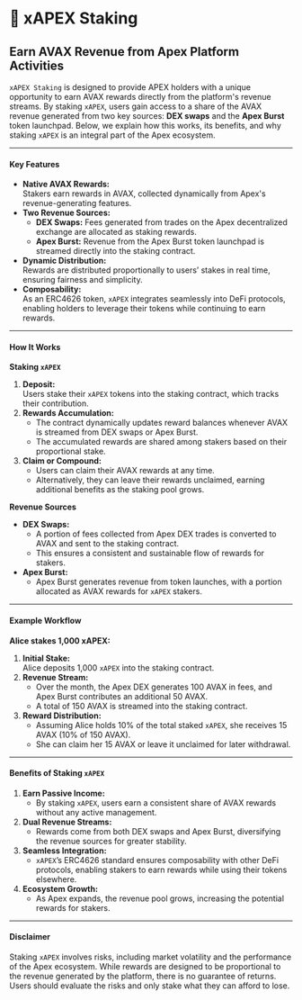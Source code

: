 # 🦈 xAPEX Staking

## **Earn AVAX Revenue from Apex Platform Activities**

`xAPEX Staking` is designed to provide APEX holders with a unique opportunity to earn AVAX rewards directly from the platform's revenue streams. By staking `xAPEX`, users gain access to a share of the AVAX revenue generated from two key sources: **DEX swaps** and the **Apex Burst** token launchpad. Below, we explain how this works, its benefits, and why staking `xAPEX` is an integral part of the Apex ecosystem.

***

#### **Key Features**

* **Native AVAX Rewards:**\
  Stakers earn rewards in AVAX, collected dynamically from Apex's revenue-generating features.
* **Two Revenue Sources:**
  * **DEX Swaps:** Fees generated from trades on the Apex decentralized exchange are allocated as staking rewards.
  * **Apex Burst:** Revenue from the Apex Burst token launchpad is streamed directly into the staking contract.
* **Dynamic Distribution:**\
  Rewards are distributed proportionally to users’ stakes in real time, ensuring fairness and simplicity.
* **Composability:**\
  As an ERC4626 token, `xAPEX` integrates seamlessly into DeFi protocols, enabling holders to leverage their tokens while continuing to earn rewards.

***

#### **How It Works**

**Staking `xAPEX`**

1. **Deposit:**\
   Users stake their `xAPEX` tokens into the staking contract, which tracks their contribution.
2. **Rewards Accumulation:**
   * The contract dynamically updates reward balances whenever AVAX is streamed from DEX swaps or Apex Burst.
   * The accumulated rewards are shared among stakers based on their proportional stake.
3. **Claim or Compound:**
   * Users can claim their AVAX rewards at any time.
   * Alternatively, they can leave their rewards unclaimed, earning additional benefits as the staking pool grows.

**Revenue Sources**

* **DEX Swaps:**
  * A portion of fees collected from Apex DEX trades is converted to AVAX and sent to the staking contract.
  * This ensures a consistent and sustainable flow of rewards for stakers.
* **Apex Burst:**
  * Apex Burst generates revenue from token launches, with a portion allocated as AVAX rewards for `xAPEX` stakers.

***

#### **Example Workflow**

**Alice stakes 1,000 xAPEX:**

1. **Initial Stake:**\
   Alice deposits 1,000 `xAPEX` into the staking contract.
2. **Revenue Stream:**
   * Over the month, the Apex DEX generates 100 AVAX in fees, and Apex Burst contributes an additional 50 AVAX.
   * A total of 150 AVAX is streamed into the staking contract.
3. **Reward Distribution:**
   * Assuming Alice holds 10% of the total staked `xAPEX`, she receives 15 AVAX (10% of 150 AVAX).
   * She can claim her 15 AVAX or leave it unclaimed for later withdrawal.

***

#### **Benefits of Staking `xAPEX`**

1. **Earn Passive Income:**
   * By staking `xAPEX`, users earn a consistent share of AVAX rewards without any active management.
2. **Dual Revenue Streams:**
   * Rewards come from both DEX swaps and Apex Burst, diversifying the revenue sources for greater stability.
3. **Seamless Integration:**
   * `xAPEX`’s ERC4626 standard ensures composability with other DeFi protocols, enabling stakers to earn rewards while using their tokens elsewhere.
4. **Ecosystem Growth:**
   * As Apex expands, the revenue pool grows, increasing the potential rewards for stakers.

***

#### **Disclaimer**

Staking `xAPEX` involves risks, including market volatility and the performance of the Apex ecosystem. While rewards are designed to be proportional to the revenue generated by the platform, there is no guarantee of returns. Users should evaluate the risks and only stake what they can afford to lose.
